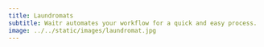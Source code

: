 ```yaml
---
title: Laundromats
subtitle: Waitr automates your workflow for a quick and easy process.
image: ../../static/images/laundromat.jpg
---
```

